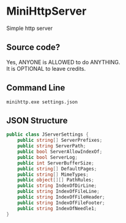 # MiniHttpServer
Simple http server

## Source code?
Yes, ANYONE is ALLOWED to do ANYTHING.<br>
It is OPTIONAL to leave credits.<br>

## Command Line
`minihttp.exe settings.json`

## JSON Structure
```cs
public class JServerSettings {
    public string[] ServerPrefixes;
    public string ServerPath;
    public bool ServerAllowIndexOf;
    public bool ServerLog;
    public int ServerBufferSize;
    public string[] DefaultPages;
    public string[] MimeTypes;
    public object[][] PathRules;
    public string IndexOfDirLine;
    public string IndexOfFileLine;
    public string IndexOfFileHeader;
    public string IndexOfFileFooter;
    public string IndexOfNeedle1;
}
```
